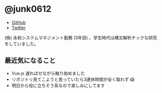 # @junk0612

* [GitHub](https://github.com/junk0612)
* [Twitter](https://twitter.com/junk0612)

(株) 永和システムマネジメント勤務 (3年目) 。学生時代は構文解析チックな研究をしていました。

## 最近気になること

- Vue.js 遅ればせながら触り始めました
- リポジトリ見てこようと思っていたら3連休時間が全く取れず :scream:
- 明日から役に立ちそう系なので楽しみにしてます
